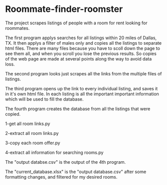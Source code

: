 # Roommate-finder-roomster

The project scrapes listings of people with a room for rent looking for roommates.

The first program applys searches for all listings within 20 miles of Dallas, TX. It then applys a filter of males only and copies all the listings to separate html files. There are many files because you have to scoll down the page to see them all, and when you scroll you lose the previous results. So copies of the web page are made at several points along the way to avoid data loss. 
  
The second program looks just scrapes all the links from the multiple files of listings. 

The third program opens up the link to every individual listing, and saves it in it's own html file. In each listing is all the important important information which will be used to fill the database. 

The fourth program creates the database from all the listings that were copied.

1-get all room links.py

2-extract all room links.py

3-copy each room offer.py

4-extract all information for searching rooms.py

The "output databse.csv" is the output of the 4th program. 

The "current_database.xlsx" is the "output database.csv" after some formatting changes, and filtered for my desired rooms. 
